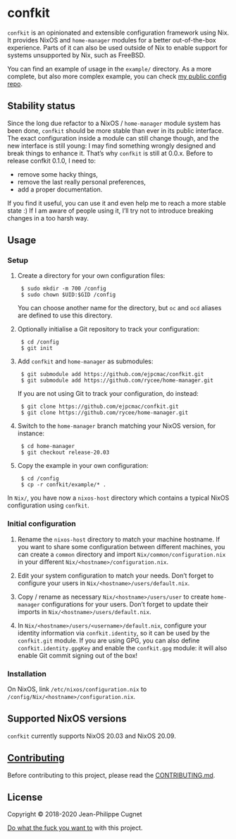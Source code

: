 # confkit

`confkit` is an opinionated and extensible configuration framework using Nix. It
provides NixOS and `home-manager` modules for a better out-of-the-box
experience. Parts of it can also be used outside of Nix to enable support for
systems unsupported by Nix, such as FreeBSD.

You can find an example of usage in the `example/` directory. As a more
complete, but also more complex example, you can check [my public config
repo](https://github.com/ejpcmac/config).

## Stability status

Since the long due refactor to a NixOS / `home-manager` module system has been
done, `confkit` should be more stable than ever in its public interface. The
exact configuration inside a module can still change though, and the new
interface is still young: I may find something wrongly designed and break things
to enhance it. That’s why `confkit` is still at 0.0.x. Before to release confkit
0.1.0, I need to:

* remove some hacky things,
* remove the last really personal preferences,
* add a proper documentation.

If you find it useful, you can use it and even help me to reach a more stable
state :) If I am aware of people using it, I’ll try not to introduce breaking
changes in a too harsh way.

## Usage

### Setup

1. Create a directory for your own configuration files:

        $ sudo mkdir -m 700 /config
        $ sudo chown $UID:$GID /config

    You can choose another name for the directory, but `oc` and `ocd` aliases
    are defined to use this directory.

2. Optionally initialise a Git repository to track your configuration:

        $ cd /config
        $ git init

3. Add `confkit` and `home-manager` as submodules:

        $ git submodule add https://github.com/ejpcmac/confkit.git
        $ git submodule add https://github.com/rycee/home-manager.git

    If you are not using Git to track your configuration, do instead:

        $ git clone https://github.com/ejpcmac/confkit.git
        $ git clone https://github.com/rycee/home-manager.git

4. Switch to the `home-manager` branch matching your NixOS version, for
   instance:

        $ cd home-manager
        $ git checkout release-20.03

5. Copy the example in your own configuration:

        $ cd /config
        $ cp -r confkit/example/* .

In `Nix/`, you have now a `nixos-host` directory which contains a typical NixOS
configuration using `confkit`.

### Initial configuration

1. Rename the `nixos-host` directory to match your machine hostname. If you want
   to share some configuration between different machines, you can create a
   `common` directory and import `Nix/common/configuration.nix` in your
   different `Nix/<hostname>/configuration.nix`.

2. Edit your system configuration to match your needs. Don’t forget to configure
   your users in `Nix/<hostname>/users/default.nix`.

3. Copy / rename as necessary `Nix/<hostname>/users/user` to create
   `home-manager` configurations for your users. Don’t forget to update their
   imports in `Nix/<hostname>/users/default.nix`.

4. In `Nix/<hostname>/users/<username>/default.nix`, configure your identity
   information via `confkit.identity`, so it can be used by the `confkit.git`
   module. If you are using GPG, you can also define `confkit.identity.gpgKey`
   and enable the `confkit.gpg` module: it will also enable Git commit signing
   out of the box!

### Installation

On NixOS, link `/etc/nixos/configuration.nix` to
`/config/Nix/<hostname>/configuration.nix`.

## Supported NixOS versions

`confkit` currently supports NixOS 20.03 and NixOS 20.09.

## [Contributing](CONTRIBUTING.md)

Before contributing to this project, please read the
[CONTRIBUTING.md](CONTRIBUTING.md).

## License

Copyright © 2018-2020 Jean-Philippe Cugnet

[Do what the fuck you want to](LICENSE) with this project.
